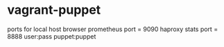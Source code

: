 # vagrant-puppet

ports for local host browser
prometheus port = 9090
haproxy stats port = 8888 user:pass puppet:puppet
